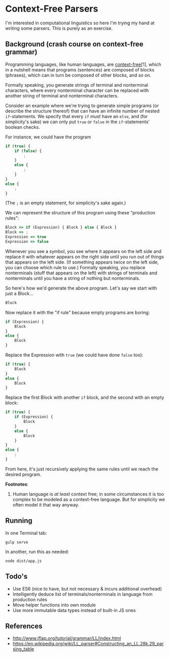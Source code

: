 # Context-Free Parsers

I'm interested in computational linguistics so here I'm trying my hand
at writing some parsers. This is purely as an exercise.

## Background (crash course on context-free grammar)

Programming languages, like human languages, are [context-free](https://en.wikipedia.org/wiki/Context-free_grammar)[1],
which in a nutshell means that programs (sentences) are composed of blocks (phrases),
which can in turn be composed of other blocks, and so on.

Formally speaking, you generate strings of terminal and nonterminal characters,
where every nonterminal character can be replaced with another string of
terminal and nonterminal characters.

Consider an example where we're trying to generate simple programs (or describe the structure thereof)
that can have an infinite number of nested `if`-statements. We specify that every `if`
*must* have an `else`, and (for simplicity's sake) we can only put `true`
or `false` in the `if`-statements' boolean checks.

For instance, we could have the program

```js
if (true) {
    if (false) {
        ;
    }
    else {
        ;
    }
}
else {
    ;
}
```

(The `;` is an empty statement, for simplicity's sake again.)

We can represent the structure of this program using these "production rules":

```js
Block => if (Expression) { Block } else { Block }
Block => ;
Expression => true
Expression => false
```

Whenever you see a symbol, you see where it appears on the left side
and replace it with whatever appears on the right side until you run out of
things that appears on the left side. (If something appears twice on the left
side, you can choose which rule to use.) Formally speaking, you replace
nonterminals (stuff that appears on the left) with strings of terminals
and nonterminals until you have a string of nothing but nonterminals.

So here's how we'd generate the above program. Let's say we start with just
a Block...

```js
Block
```
Now replace it with the "if rule" because empty programs are boring:

```js
if (Expression) {
    Block
}
else {
    Block
}
```

Replace the Expression with `true` (we could have done `false` too):

```js
if (true) {
    Block
}
else {
    Block
}
```

Replace the first Block with another `if` block, and the second with an empty block:

```js
if (true) {
    if (Expression) {
        Block
    }
    else {
        Block
    }
}
else {
    ;
}
```

From here, it's just recursively applying the same rules until we reach
the desired program.

**Footnotes**:

1. Human language is *at least* context free; in some circumstances it is too
complex to be modeled as a context-free language. But for simplicity we often
model it that way anyway.

## Running

In one Terminal tab:
```
gulp serve
```

In another, run this as needed:
```
node dist/app.js
```

## Todo's

* Use ES6 (nice to have, but not necessary & incurs additional overhead)
* Intelligently deduce list of terminals/nonterminals in language from production rules
* Move helper functions into own module
* Use more immutable data types instead of built-in JS ones

## References

* http://www.jflap.org/tutorial/grammar/LL/index.html
* https://en.wikipedia.org/wiki/LL_parser#Constructing_an_LL.28k.29_parsing_table
